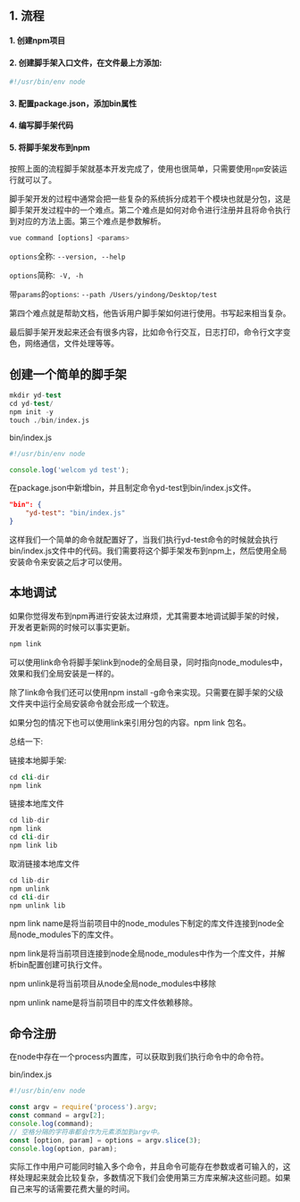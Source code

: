 

## 1. 流程

#### 1. 创建npm项目

#### 2. 创建脚手架入口文件，在文件最上方添加:

```js
#!/usr/bin/env node
```

#### 3. 配置package.json，添加bin属性

#### 4. 编写脚手架代码

#### 5. 将脚手架发布到npm

按照上面的流程脚手架就基本开发完成了，使用也很简单，只需要使用```npm```安装运行就可以了。

脚手架开发的过程中通常会把一些复杂的系统拆分成若干个模块也就是分包，这是脚手架开发过程中的一个难点。第二个难点是如何对命令进行注册并且将命令执行到对应的方法上面。第三个难点是参数解析。

```js
vue command [options] <params>
```

```options```全称: ```--version, --help```

```options```简称:``` -V, -h```

带```params```的```options```: ```--path /Users/yindong/Desktop/test```

第四个难点就是帮助文档，他告诉用户脚手架如何进行使用。书写起来相当复杂。

最后脚手架开发起来还会有很多内容，比如命令行交互，日志打印，命令行文字变色，网络通信，文件处理等等。

## 创建一个简单的脚手架

```s
mkdir yd-test
cd yd-test/
npm init -y
touch ./bin/index.js
```

bin/index.js

```js
#!/usr/bin/env node

console.log('welcom yd test');
```

在package.json中新增bin，并且制定命令yd-test到bin/index.js文件。

```json
"bin": {
    "yd-test": "bin/index.js"
}
```

这样我们一个简单的命令就配置好了，当我们执行yd-test命令的时候就会执行bin/index.js文件中的代码。我们需要将这个脚手架发布到npm上，然后使用全局安装命令来安装之后才可以使用。

## 本地调试

如果你觉得发布到npm再进行安装太过麻烦，尤其需要本地调试脚手架的时候，开发者更新网的时候可以事实更新。

```s
npm link
```

可以使用link命令将脚手架link到node的全局目录，同时指向node_modules中，效果和我们全局安装是一样的。

除了link命令我们还可以使用npm install -g命令来实现。只需要在脚手架的父级文件夹中运行全局安装命令就会形成一个软连。

如果分包的情况下也可以使用link来引用分包的内容。npm link 包名。

总结一下:

链接本地脚手架:

```s
cd cli-dir
npm link
```

链接本地库文件

```s
cd lib-dir
npm link
cd cli-dir
npm link lib
```

取消链接本地库文件

```s
cd lib-dir
npm unlink
cd cli-dir
npm unlink lib
```

npm link name是将当前项目中的node_modules下制定的库文件连接到node全局node_modules下的库文件。

npm link是将当前项目连接到node全局node_modules中作为一个库文件，并解析bin配置创建可执行文件。

npm unlink是将当前项目从node全局node_modules中移除

npm unlink name是将当前项目中的库文件依赖移除。

## 命令注册

在node中存在一个process内置库，可以获取到我们执行命令中的命令符。

bin/index.js

```js
#!/usr/bin/env node

const argv = require('process').argv;
const command = argv[2];
console.log(command);
// 空格分隔的字符串都会作为元素添加到argv中。
const [option, param] = options = argv.slice(3);
console.log(option, param);
```

实际工作中用户可能同时输入多个命令，并且命令可能存在参数或者可输入的，这样处理起来就会比较复杂，多数情况下我们会使用第三方库来解决这些问题。如果自己来写的话需要花费大量的时间。
